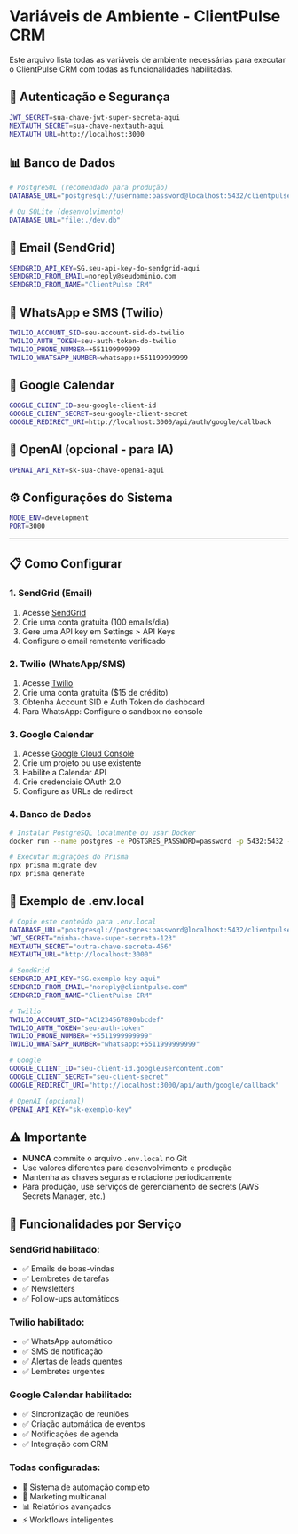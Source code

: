# Variáveis de Ambiente - ClientPulse CRM

Este arquivo lista todas as variáveis de ambiente necessárias para executar o ClientPulse CRM com todas as funcionalidades habilitadas.

## 🔐 Autenticação e Segurança

```bash
JWT_SECRET=sua-chave-jwt-super-secreta-aqui
NEXTAUTH_SECRET=sua-chave-nextauth-aqui
NEXTAUTH_URL=http://localhost:3000
```

## 📊 Banco de Dados

```bash
# PostgreSQL (recomendado para produção)
DATABASE_URL="postgresql://username:password@localhost:5432/clientpulse"

# Ou SQLite (desenvolvimento)
DATABASE_URL="file:./dev.db"
```

## 📧 Email (SendGrid)

```bash
SENDGRID_API_KEY=SG.seu-api-key-do-sendgrid-aqui
SENDGRID_FROM_EMAIL=noreply@seudominio.com
SENDGRID_FROM_NAME="ClientPulse CRM"
```

## 📱 WhatsApp e SMS (Twilio)

```bash
TWILIO_ACCOUNT_SID=seu-account-sid-do-twilio
TWILIO_AUTH_TOKEN=seu-auth-token-do-twilio
TWILIO_PHONE_NUMBER=+551199999999
TWILIO_WHATSAPP_NUMBER=whatsapp:+551199999999
```

## 📅 Google Calendar

```bash
GOOGLE_CLIENT_ID=seu-google-client-id
GOOGLE_CLIENT_SECRET=seu-google-client-secret
GOOGLE_REDIRECT_URI=http://localhost:3000/api/auth/google/callback
```

## 🤖 OpenAI (opcional - para IA)

```bash
OPENAI_API_KEY=sk-sua-chave-openai-aqui
```

## ⚙️ Configurações do Sistema

```bash
NODE_ENV=development
PORT=3000
```

---

## 📋 Como Configurar

### 1. SendGrid (Email)
1. Acesse [SendGrid](https://sendgrid.com)
2. Crie uma conta gratuita (100 emails/dia)
3. Gere uma API key em Settings > API Keys
4. Configure o email remetente verificado

### 2. Twilio (WhatsApp/SMS)
1. Acesse [Twilio](https://twilio.com)
2. Crie uma conta gratuita ($15 de crédito)
3. Obtenha Account SID e Auth Token do dashboard
4. Para WhatsApp: Configure o sandbox no console

### 3. Google Calendar
1. Acesse [Google Cloud Console](https://console.cloud.google.com)
2. Crie um projeto ou use existente
3. Habilite a Calendar API
4. Crie credenciais OAuth 2.0
5. Configure as URLs de redirect

### 4. Banco de Dados
```bash
# Instalar PostgreSQL localmente ou usar Docker
docker run --name postgres -e POSTGRES_PASSWORD=password -p 5432:5432 -d postgres

# Executar migrações do Prisma
npx prisma migrate dev
npx prisma generate
```

## 🚀 Exemplo de .env.local

```bash
# Copie este conteúdo para .env.local
DATABASE_URL="postgresql://postgres:password@localhost:5432/clientpulse"
JWT_SECRET="minha-chave-super-secreta-123"
NEXTAUTH_SECRET="outra-chave-secreta-456"
NEXTAUTH_URL="http://localhost:3000"

# SendGrid
SENDGRID_API_KEY="SG.exemplo-key-aqui"
SENDGRID_FROM_EMAIL="noreply@clientpulse.com"
SENDGRID_FROM_NAME="ClientPulse CRM"

# Twilio
TWILIO_ACCOUNT_SID="AC1234567890abcdef"
TWILIO_AUTH_TOKEN="seu-auth-token"
TWILIO_PHONE_NUMBER="+5511999999999"
TWILIO_WHATSAPP_NUMBER="whatsapp:+5511999999999"

# Google
GOOGLE_CLIENT_ID="seu-client-id.googleusercontent.com"
GOOGLE_CLIENT_SECRET="seu-client-secret"
GOOGLE_REDIRECT_URI="http://localhost:3000/api/auth/google/callback"

# OpenAI (opcional)
OPENAI_API_KEY="sk-exemplo-key"
```

## ⚠️ Importante

- **NUNCA** commite o arquivo `.env.local` no Git
- Use valores diferentes para desenvolvimento e produção
- Mantenha as chaves seguras e rotacione periodicamente
- Para produção, use serviços de gerenciamento de secrets (AWS Secrets Manager, etc.)

## 🎯 Funcionalidades por Serviço

### SendGrid habilitado:
- ✅ Emails de boas-vindas
- ✅ Lembretes de tarefas
- ✅ Newsletters
- ✅ Follow-ups automáticos

### Twilio habilitado:
- ✅ WhatsApp automático
- ✅ SMS de notificação
- ✅ Alertas de leads quentes
- ✅ Lembretes urgentes

### Google Calendar habilitado:
- ✅ Sincronização de reuniões
- ✅ Criação automática de eventos
- ✅ Notificações de agenda
- ✅ Integração com CRM

### Todas configuradas:
- 🚀 Sistema de automação completo
- 🎯 Marketing multicanal
- 📊 Relatórios avançados
- ⚡ Workflows inteligentes
